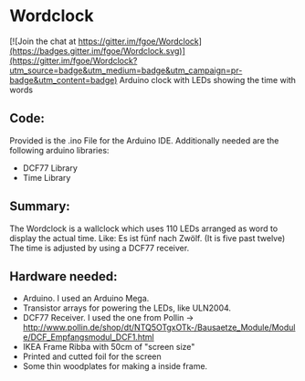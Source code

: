 # Wordclock

[![Join the chat at https://gitter.im/fgoe/Wordclock](https://badges.gitter.im/fgoe/Wordclock.svg)](https://gitter.im/fgoe/Wordclock?utm_source=badge&utm_medium=badge&utm_campaign=pr-badge&utm_content=badge)
Arduino clock with LEDs showing the time with words

Code:
---------------
Provided is the .ino File for the Arduino IDE. Additionally needed are the following arduino libraries:
- DCF77 Library
- Time Library

Summary:
----------------
The Wordclock is a wallclock which uses 110 LEDs arranged as word to display the actual time.
Like:  Es ist fünf nach Zwölf.   (It is five past twelve)
The time is adjusted by using a DCF77 receiver.

Hardware needed:
-----------------
- Arduino. I used an Arduino Mega.
- Transistor arrays for powering the LEDs, like ULN2004.
- DCF77 Receiver.  I used the one from Pollin -> http://www.pollin.de/shop/dt/NTQ5OTgxOTk-/Bausaetze_Module/Module/DCF_Empfangsmodul_DCF1.html
- IKEA Frame Ribba with 50cm of "screen size"
- Printed and cutted foil for the screen
- Some thin woodplates for making a inside frame.
